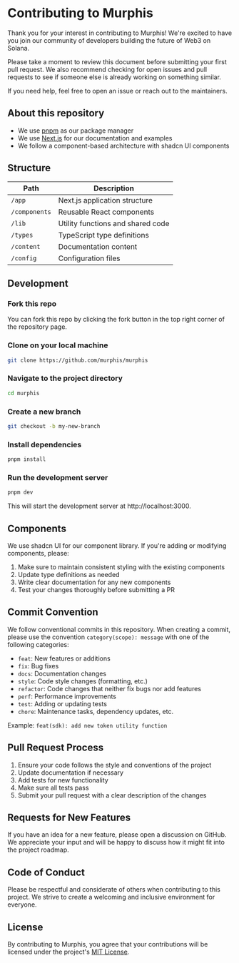 # Contributing to Murphis

Thank you for your interest in contributing to Murphis! We're excited to have you join our community of developers building the future of Web3 on Solana.

Please take a moment to review this document before submitting your first pull request. We also recommend checking for open issues and pull requests to see if someone else is already working on something similar.

If you need help, feel free to open an issue or reach out to the maintainers.

## About this repository

- We use [pnpm](https://pnpm.io) as our package manager
- We use [Next.js](https://nextjs.org/) for our documentation and examples
- We follow a component-based architecture with shadcn UI components

## Structure

| Path             | Description                                  |
| ---------------- | -------------------------------------------- |
| `/app`           | Next.js application structure                |
| `/components`    | Reusable React components                    |
| `/lib`           | Utility functions and shared code            |
| `/types`         | TypeScript type definitions                  |
| `/content`       | Documentation content                        |
| `/config`        | Configuration files                          |

## Development

### Fork this repo

You can fork this repo by clicking the fork button in the top right corner of the repository page.

### Clone on your local machine

```bash
git clone https://github.com/murphis/murphis
```

### Navigate to the project directory

```bash
cd murphis
```

### Create a new branch

```bash
git checkout -b my-new-branch
```

### Install dependencies

```bash
pnpm install
```

### Run the development server

```bash
pnpm dev
```

This will start the development server at http://localhost:3000.

## Components

We use shadcn UI for our component library. If you're adding or modifying components, please:

1. Make sure to maintain consistent styling with the existing components
2. Update type definitions as needed
3. Write clear documentation for any new components
4. Test your changes thoroughly before submitting a PR

## Commit Convention

We follow conventional commits in this repository. When creating a commit, please use the convention `category(scope): message` with one of the following categories:

- `feat`: New features or additions
- `fix`: Bug fixes
- `docs`: Documentation changes
- `style`: Code style changes (formatting, etc.)
- `refactor`: Code changes that neither fix bugs nor add features
- `perf`: Performance improvements
- `test`: Adding or updating tests
- `chore`: Maintenance tasks, dependency updates, etc.

Example: `feat(sdk): add new token utility function`

## Pull Request Process

1. Ensure your code follows the style and conventions of the project
2. Update documentation if necessary
3. Add tests for new functionality
4. Make sure all tests pass
5. Submit your pull request with a clear description of the changes

## Requests for New Features

If you have an idea for a new feature, please open a discussion on GitHub. We appreciate your input and will be happy to discuss how it might fit into the project roadmap.

## Code of Conduct

Please be respectful and considerate of others when contributing to this project. We strive to create a welcoming and inclusive environment for everyone.

## License

By contributing to Murphis, you agree that your contributions will be licensed under the project's [MIT License](LICENSE).